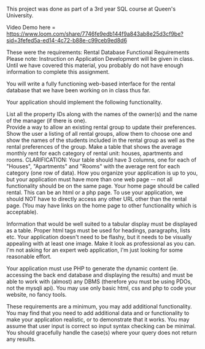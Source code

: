 This project was done as part of a 3rd year SQL course at Queen's University.

Video Demo here = https://www.loom.com/share/7746fe9edb144f9a843ab8e25d3cf9be?sid=3fefed5a-ed14-4c72-b88e-c99ceb9ed8d6

These were the requirements:
Rental Database Functional Requirements
Please note:  Instruction on Application Development will be given in class.  Until we have covered this material, you probably do not have enough information to complete this assignment.

You will write a fully functioning web-based interface for the rental database  that we have been working on in class thus far.

Your application should implement the following functionality.

List all the property IDs along with the names of the owner(s) and the name of the manager (if there is one).  
Provide a way to allow an existing rental group to update their preferences.  
Show the user a listing of all rental groups, allow them to choose one and show the names of the students included in the rental group as well as the rental preferences of the group.
Make a table that shows the average monthly rent for each category of rental unit:  houses, apartments and rooms.  CLARIFICATION:  Your table should have 3 columns, one for each of "Houses", "Apartments" and "Rooms" with the average rent for each category (one row of data). 
How you organize your application is up to you, but your application must have more than one web page -- not all functionality should be on the same page.  Your home page should be called rental.  This can be an html or a php page.   To use your application, we should NOT have to directly access any other URL other than the rental page.  (You may have links on the home page to other functionality which is acceptable). 

Information that would be well suited to a tabular display must be displayed as a table.  Proper html tags must be used for headings, paragraphs, lists etc.    Your application doesn't need to be flashy, but it needs to be visually appealing with at least one image.  Make it look as professional as you can.  I'm not asking for an expert web application, I'm just looking for some reasonable effort.

Your application must use PHP to generate the dynamic content (ie. accessing the back end database and displaying the results) and must be able to work with (almost) any DBMS (therefore you must be using PDOs, not the mysqli api). You may use only basic html, css and php to code your website, no fancy tools.

These requirements are a minimum, you may add additional functionality.  You may find that you need to add additional data and or functionality to make your application realistic, or to demonstrate that it works.  You may assume that user input is correct so input syntax checking can be minimal.  You should gracefully handle the case(s) where your query does not return any results.
